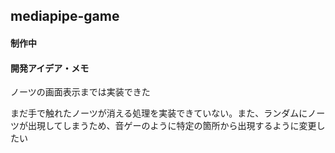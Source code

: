 ## mediapipe-game

#### 制作中


#### 開発アイデア・メモ
ノーツの画面表示までは実装できた

まだ手で触れたノーツが消える処理を実装できていない。また、ランダムにノーツが出現してしまうため、音ゲーのように特定の箇所から出現するように変更したい
